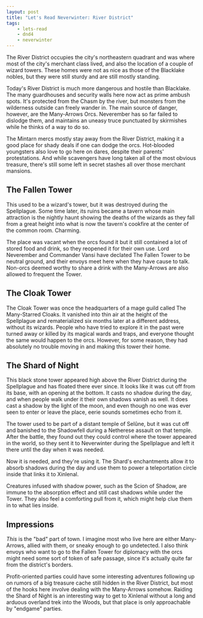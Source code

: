 ```yaml
---
layout: post
title: "Let's Read Neverwinter: River District"
tags:
    - lets-read
    - dnd4
    - neverwinter
---
```


The River District occupies the city's northeastern quadrant and was where most
of the city's merchant class lived, and also the location of a couple of wizard
towers. These homes were not as nice as those of the Blacklake nobles, but they
were still sturdy and are still mostly standing.

Today's River District is much more dangerous and hostile than Blacklake. The
many guardhouses and security walls here now act as prime ambush spots. It's
protected from the Chasm by the river, but monsters from the wilderness outside
can freely wander in. The main source of danger, however, are the Many-Arrows
Orcs. Neverember has so far failed to dislodge them, and maintains an uneasy
truce punctuated by skirmishes while he thinks of a way to do so.

The Mintarn mercs mostly stay away from the River District, making it a good
place for shady deals if one can dodge the orcs. Hot-blooded youngsters also
love to go here on dares, despite their parents' protestations. And while
scavengers have long taken all of the most obvious treasure, there's still some
left in secret stashes all over those merchant mansions.

## The Fallen Tower

This used to be a wizard's tower, but it was destroyed during the
Spellplague. Some time later, its ruins became a tavern whose main attraction is
the nightly haunt showing the deaths of the wizards as they fall from a great
height into what is now the tavern's cookfire at the center of the common
room. Charming.

The place was vacant when the orcs found it but it still contained a lot of
stored food and drink, so they reopened it for their own use. Lord Neverember
and Commander Vansi have declated The Fallen Tower to be neutral ground, and
their envoys meet here when they have cause to talk. Non-orcs deemed worthy to
share a drink with the Many-Arrows are also allowed to frequent the Tower.

## The Cloak Tower

The Cloak Tower was once the headquarters of a mage guild called The
Many-Starred Cloaks. It vanished into thin air at the height of the Spellplague
and rematerialized six months later at a different address, without its
wizards. People who have tried to explore it in the past were turned away or
killed by its magical wards and traps, and everyone thought the same would
happen to the orcs. However, for some reason, they had absolutely no trouble
moving in and making this tower their home.

## The Shard of Night

This black stone tower appeared high above the River District during the
Spellplague and has floated there ever since. It looks like it was cut off from
its base, with an opening at the bottom. It casts no shadow during the day, and
when people walk under it their own shadows vanish as well. It does cast a
shadow by the light of the moon, and even though no one was ever seen to enter
or leave the place, eerie sounds sometimes echo from it.

The tower used to be part of a distant temple of Selûne, but it was cut off and
banished to the Shadowfell during a Netherese assault on that temple. After the
battle, they found out they could control where the tower appeared in the world,
so they sent it to Neverwinter during the Spellplague and left it there until
the day when it was needed.

Now it is needed, and they're using it. The Shard's enchantments allow it to
absorb shadows during the day and use them to power a teleportation circle
inside that links it to Xinlenal.

Creatures infused with shadow power, such as the Scion of Shadow, are immune to
the absorption effect and still cast shadows while under the Tower. They also
feel a comforting pull from it, which might help clue them in to what lies
inside.

## Impressions

_This_ is the "bad" part of town. I imagine most who live here are either
Many-Arrows, allied with them, or sneaky enough to go undetected. I also think
envoys who want to go to the Fallen Tower for diplomacy with the orcs might need
some sort of token of safe passage, since it's actually quite far from the
district's borders.

Profit-oriented parties could have some interesting adventures following up on
rumors of a big treasure cache still hidden in the River District, but most of
the hooks here involve dealing with the Many-Arrows somehow. Raiding the Shard
of Night is an interesting way to get to Xinlenal without a long and arduous
overland trek into the Woods, but that place is only approachable by "endgame"
parties.
